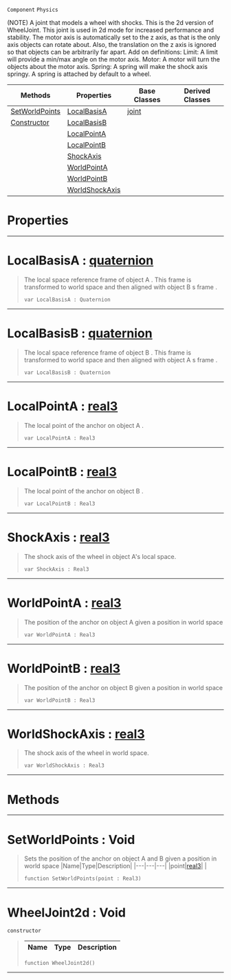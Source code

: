  `Component` `Physics`



(NOTE) A joint that models a wheel with shocks. This is the 2d version of WheelJoint. This joint is used in 2d mode for increased performance and stability. The motor axis is automatically set to the z axis, as that is the only axis objects can rotate about. Also, the translation on the z axis is ignored so that objects can be arbitrarily far apart. Add on definitions: Limit: A limit will provide a min/max angle on the motor axis. Motor: A motor will turn the objects about the motor axis. Spring: A spring will make the shock axis springy. A spring is attached by default to a wheel.

|Methods|Properties|Base Classes|Derived Classes|
|---|---|---|---|
|[ SetWorldPoints](https://github.com/ArendDanielek/ZeroDocsTest/blob/master/code_reference/class_reference/wheeljoint2d.markdown#setworldpoints-void)|[ LocalBasisA](https://github.com/ArendDanielek/ZeroDocsTest/blob/master/code_reference/class_reference/wheeljoint2d.markdown#localbasisa-zero-engine)|[joint](https://github.com/ArendDanielek/ZeroDocsTest/blob/master/code_reference/class_reference/joint.markdown)| |
|[ Constructor](https://github.com/ArendDanielek/ZeroDocsTest/blob/master/code_reference/class_reference/wheeljoint2d.markdown#wheeljoint2d-void)|[ LocalBasisB](https://github.com/ArendDanielek/ZeroDocsTest/blob/master/code_reference/class_reference/wheeljoint2d.markdown#localbasisb-zero-engine)| | |
| |[ LocalPointA](https://github.com/ArendDanielek/ZeroDocsTest/blob/master/code_reference/class_reference/wheeljoint2d.markdown#localpointa-zero-engine)| | |
| |[ LocalPointB](https://github.com/ArendDanielek/ZeroDocsTest/blob/master/code_reference/class_reference/wheeljoint2d.markdown#localpointb-zero-engine)| | |
| |[ ShockAxis](https://github.com/ArendDanielek/ZeroDocsTest/blob/master/code_reference/class_reference/wheeljoint2d.markdown#shockaxis-zero-engine-do)| | |
| |[ WorldPointA](https://github.com/ArendDanielek/ZeroDocsTest/blob/master/code_reference/class_reference/wheeljoint2d.markdown#worldpointa-zero-engine)| | |
| |[ WorldPointB](https://github.com/ArendDanielek/ZeroDocsTest/blob/master/code_reference/class_reference/wheeljoint2d.markdown#worldpointb-zero-engine)| | |
| |[ WorldShockAxis](https://github.com/ArendDanielek/ZeroDocsTest/blob/master/code_reference/class_reference/wheeljoint2d.markdown#worldshockaxis-zero-engi)| | |


 #  Properties


---  
 #  LocalBasisA : [quaternion](https://github.com/ArendDanielek/ZeroDocsTest/blob/master/code_reference/zilch_base_types/quaternion.markdown)

> The local space reference frame of object A . This frame is transformed to world space and then aligned with object B s frame . 
> ``` lang=cpp, name=Zilch
> var LocalBasisA : Quaternion


---  
 #  LocalBasisB : [quaternion](https://github.com/ArendDanielek/ZeroDocsTest/blob/master/code_reference/zilch_base_types/quaternion.markdown)

> The local space reference frame of object B . This frame is transformed to world space and then aligned with object A s frame . 
> ``` lang=cpp, name=Zilch
> var LocalBasisB : Quaternion


---  
 #  LocalPointA : [real3](https://github.com/ArendDanielek/ZeroDocsTest/blob/master/code_reference/zilch_base_types/real3.markdown)

> The local point of the anchor on object A . 
> ``` lang=cpp, name=Zilch
> var LocalPointA : Real3


---  
 #  LocalPointB : [real3](https://github.com/ArendDanielek/ZeroDocsTest/blob/master/code_reference/zilch_base_types/real3.markdown)

> The local point of the anchor on object B . 
> ``` lang=cpp, name=Zilch
> var LocalPointB : Real3


---  
 #  ShockAxis : [real3](https://github.com/ArendDanielek/ZeroDocsTest/blob/master/code_reference/zilch_base_types/real3.markdown)

> The shock axis of the wheel in object A's local space.
> ``` lang=cpp, name=Zilch
> var ShockAxis : Real3


---  
 #  WorldPointA : [real3](https://github.com/ArendDanielek/ZeroDocsTest/blob/master/code_reference/zilch_base_types/real3.markdown)

> The position of the anchor on object A given a position in world space 
> ``` lang=cpp, name=Zilch
> var WorldPointA : Real3


---  
 #  WorldPointB : [real3](https://github.com/ArendDanielek/ZeroDocsTest/blob/master/code_reference/zilch_base_types/real3.markdown)

> The position of the anchor on object B given a position in world space 
> ``` lang=cpp, name=Zilch
> var WorldPointB : Real3


---  
 #  WorldShockAxis : [real3](https://github.com/ArendDanielek/ZeroDocsTest/blob/master/code_reference/zilch_base_types/real3.markdown)

> The shock axis of the wheel in world space.
> ``` lang=cpp, name=Zilch
> var WorldShockAxis : Real3


---  
 #  Methods


---  
 #  SetWorldPoints : Void

> Sets the position of the anchor on object A and B given a position in world space 
> |Name|Type|Description|
> |---|---|---|
> |point|[real3](https://github.com/ArendDanielek/ZeroDocsTest/blob/master/code_reference/zilch_base_types/real3.markdown)| |
> ``` lang=cpp, name=Zilch
> function SetWorldPoints(point : Real3)
> ``` 


---  
 #  WheelJoint2d : Void

 `constructor`

> 
> |Name|Type|Description|
> |---|---|---|
> ``` lang=cpp, name=Zilch
> function WheelJoint2d()
> ``` 


---  
 
  
  
  
  
  
  
  

 